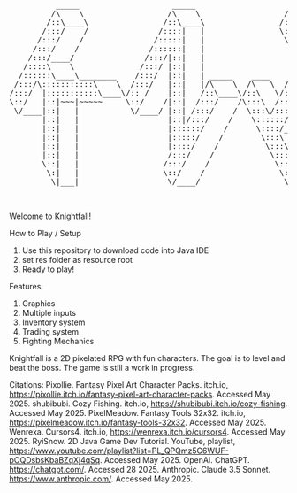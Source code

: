 <pre>

          _____                    _____                    _____                    _____                    _____                _____                    _____                    _____                    _____            _____  
         /\    \                  /\    \                  /\    \                  /\    \                  /\    \              /\    \                  /\    \                  /\    \                  /\    \          /\    \ 
        /::\____\                /::\____\                /::\    \                /::\    \                /::\____\            /::\    \                /::\    \                /::\    \                /::\____\        /::\____\
       /:::/    /               /::::|   |                \:::\    \              /::::\    \              /:::/    /            \:::\    \              /::::\    \              /::::\    \              /:::/    /       /:::/    /
      /:::/    /               /:::::|   |                 \:::\    \            /::::::\    \            /:::/    /              \:::\    \            /::::::\    \            /::::::\    \            /:::/    /       /:::/    / 
     /:::/    /               /::::::|   |                  \:::\    \          /:::/\:::\    \          /:::/    /                \:::\    \          /:::/\:::\    \          /:::/\:::\    \          /:::/    /       /:::/    /  
    /:::/____/               /:::/|::|   |                   \:::\    \        /:::/  \:::\    \        /:::/____/                  \:::\    \        /:::/__\:::\    \        /:::/__\:::\    \        /:::/    /       /:::/    /   
   /::::\    \              /:::/ |::|   |                   /::::\    \      /:::/    \:::\    \      /::::\    \                  /::::\    \      /::::\   \:::\    \      /::::\   \:::\    \      /:::/    /       /:::/    /    
  /::::::\____\________    /:::/  |::|   | _____    ____    /::::::\    \    /:::/    / \:::\    \    /::::::\    \   _____        /::::::\    \    /::::::\   \:::\    \    /::::::\   \:::\    \    /:::/    /       /:::/    /     
 /:::/\:::::::::::\    \  /:::/   |::|   |/\    \  /\   \  /:::/\:::\    \  /:::/    /   \:::\ ___\  /:::/\:::\    \ /\    \      /:::/\:::\    \  /:::/\:::\   \:::\    \  /:::/\:::\   \:::\    \  /:::/    /       /:::/    /      
/:::/  |:::::::::::\____\/:: /    |::|   /::\____\/::\   \/:::/  \:::\____\/:::/____/  ___\:::|    |/:::/  \:::\    /::\____\    /:::/  \:::\____\/:::/  \:::\   \:::\____\/:::/  \:::\   \:::\____\/:::/____/       /:::/____/       
\::/   |::|~~~|~~~~~     \::/    /|::|  /:::/    /\:::\  /:::/    \::/    /\:::\    \ /\  /:::|____|\::/    \:::\  /:::/    /   /:::/    \::/    /\::/    \:::\   \::/    /\::/    \:::\  /:::/    /\:::\    \       \:::\    \       
 \/____|::|   |           \/____/ |::| /:::/    /  \:::\/:::/    / \/____/  \:::\    /::\ \::/    /  \/____/ \:::\/:::/    /   /:::/    / \/____/  \/____/ \:::\   \/____/  \/____/ \:::\/:::/    /  \:::\    \       \:::\    \      
       |::|   |                   |::|/:::/    /    \::::::/    /            \:::\   \:::\ \/____/            \::::::/    /   /:::/    /                    \:::\    \               \::::::/    /    \:::\    \       \:::\    \     
       |::|   |                   |::::::/    /      \::::/____/              \:::\   \:::\____\               \::::/    /   /:::/    /                      \:::\____\               \::::/    /      \:::\    \       \:::\    \    
       |::|   |                   |:::::/    /        \:::\    \               \:::\  /:::/    /               /:::/    /    \::/    /                        \::/    /               /:::/    /        \:::\    \       \:::\    \   
       |::|   |                   |::::/    /          \:::\    \               \:::\/:::/    /               /:::/    /      \/____/                          \/____/               /:::/    /          \:::\    \       \:::\    \  
       |::|   |                   /:::/    /            \:::\    \               \::::::/    /               /:::/    /                                                             /:::/    /            \:::\    \       \:::\    \ 
       \::|   |                  /:::/    /              \:::\____\               \::::/    /               /:::/    /                                                             /:::/    /              \:::\____\       \:::\____\
        \:|   |                  \::/    /                \::/    /                \::/____/                \::/    /                                                              \::/    /                \::/    /        \::/    /
         \|___|                   \/____/                  \/____/                                           \/____/                                                                \/____/                  \/____/          \/____/ 
                                                                                                                                                                                                                                      

</pre>

Welcome to Knightfall!

How to Play / Setup
1. Use this repository to download code into Java IDE
2. set res folder as resource root
3. Ready to play!

Features:

1. Graphics
2. Multiple inputs
3. Inventory system
4. Trading system
5. Fighting Mechanics

Knightfall is a 2D pixelated RPG with fun characters. The goal is to level and beat the boss. The game is still a work in progress.

Citations:
Pixollie. Fantasy Pixel Art Character Packs. itch.io, https://pixollie.itch.io/fantasy-pixel-art-character-packs. Accessed May 2025.
shubibubi. Cozy Fishing. itch.io, https://shubibubi.itch.io/cozy-fishing. Accessed May 2025.
PixelMeadow. Fantasy Tools 32x32. itch.io, https://pixelmeadow.itch.io/fantasy-tools-32x32. Accessed May 2025.
Wenrexa. Cursors4. itch.io, https://wenrexa.itch.io/cursors4. Accessed May 2025.
RyiSnow. 2D Java Game Dev Tutorial. YouTube, playlist, https://www.youtube.com/playlist?list=PL_QPQmz5C6WUF-pOQDsbsKbaBZqXj4qSq. Accessed May 2025.
OpenAI. ChatGPT. https://chatgpt.com/. Accessed 28 2025.
Anthropic. Claude 3.5 Sonnet. https://www.anthropic.com/. Accessed May 2025.
